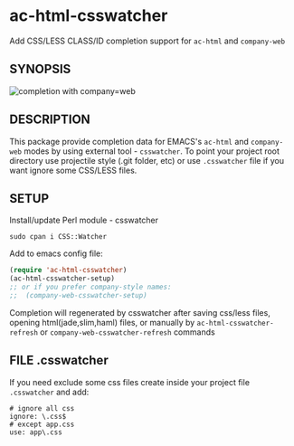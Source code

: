 # ac-html-csswatcher

Add CSS/LESS CLASS/ID completion support for `ac-html` and `company-web`

## SYNOPSIS ##

![completion with company=web](https://github.com/osv/ac-html-csswatcher/raw/master/screenshot.png)

## DESCRIPTION ##

This package provide completion data for EMACS's `ac-html` and
`company-web` modes by using external tool  - `csswatcher`.
To point your project root directory use projectile style (.git folder, etc) or use `.csswatcher`
file if you want ignore some CSS/LESS files.

## SETUP ##

Install/update Perl module - csswatcher

```
sudo cpan i CSS::Watcher
```

Add to emacs config file:

```lisp
(require 'ac-html-csswatcher)
(ac-html-csswatcher-setup)
;; or if you prefer company-style names:
;;  (company-web-csswatcher-setup)

```

Completion  will regenerated  by  csswatcher after  saving css/less files,
opening html(jade,slim,haml) files, or manually by
`ac-html-csswatcher-refresh` or `company-web-csswatcher-refresh` commands

## FILE .csswatcher ##

If you need exclude some css files create inside your project file `.csswatcher` and add:

```
# ignore all css
ignore: \.css$
# except app.css
use: app\.css
```

